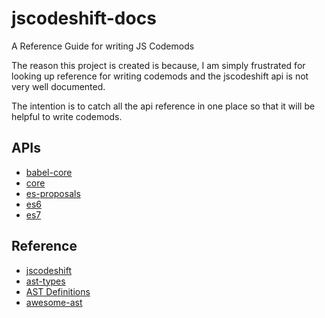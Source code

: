 # jscodeshift-docs
A Reference Guide for writing JS Codemods

The reason this project is created is because, I am simply frustrated for looking up 
reference for writing codemods and the jscodeshift api is not very well documented.

The intention is to catch all the api reference in one place so that it will be
helpful to write codemods.

## APIs 

- [babel-core](https://github.com/rajasegar/jscodeshift-docs/blob/master/babel-core.md)
- [core](https://github.com/rajasegar/jscodeshift-docs/blob/master/core.md)
- [es-proposals](https://github.com/rajasegar/jscodeshift-docs/blob/master/es-proposals.md)
- [es6](https://github.com/rajasegar/jscodeshift-docs/blob/master/es6.md)
- [es7](https://github.com/rajasegar/jscodeshift-docs/blob/master/es7.md)

## Reference
 - [jscodeshift](https://github.com/facebook/jscodeshift)
 - [ast-types](https://github.com/benjamn/ast-types)
 - [AST Definitions](https://github.com/benjamn/ast-types/tree/master/def)
 - [awesome-ast](https://github.com/cowchimp/awesome-ast)
